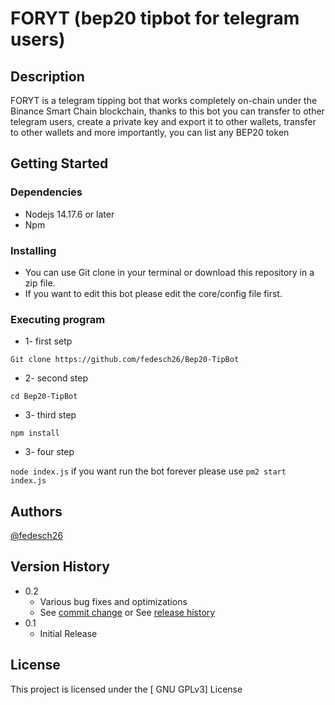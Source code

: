# FORYT (bep20 tipbot for telegram users)



## Description

FORYT is a telegram tipping bot that works completely on-chain under the Binance Smart Chain blockchain, thanks to this bot you can transfer to other telegram users, create a private key and export it to other wallets, transfer to other wallets and more importantly, you can list any BEP20 token

## Getting Started

### Dependencies

* Nodejs 14.17.6 or later
* Npm


### Installing

* You can use Git clone in your terminal or download this repository in a zip file.
* If you want to edit this bot please edit the core/config file first.

### Executing program

* 1- first setp
```
Git clone https://github.com/fedesch26/Bep20-TipBot
```
* 2- second step
```
cd Bep20-TipBot
```
* 3- third step
```
npm install
```
* 3- four step
 
```node index.js``` if you want run the bot forever please use ```pm2 start index.js ```


## Authors
 
[@fedesch26](https://twitter.com/fede_crypto26)

## Version History

* 0.2
    * Various bug fixes and optimizations
    * See [commit change]() or See [release history]()
* 0.1
    * Initial Release

## License

This project is licensed under the [ GNU GPLv3] License 

